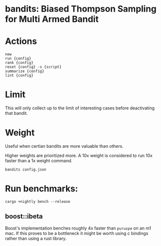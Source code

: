 # bandits: Biased Thompson Sampling for Multi Armed Bandit

# Actions

```
new
run {config}
rank {config}
reset {config} -s {script}
summarize {config}
lint {config}
```

# Limit

This will only collect up to the limit of interesting cases before deactivating that bandit.

# Weight

Useful when certian bandits are more valuable than others.

Higher weights are prioritized more. A 10x weight is considered to run 10x faster than a 1x weight command.

```
bandits config.json
```

# Run benchmarks:

```
cargo +nightly bench --release
```

## boost::ibeta

Boost's implementation benches roughly 4x faster than `puruspe` on an m1 mac.
If this proves to be a bottleneck it might be worth using c bindings rather than using a rust library.
